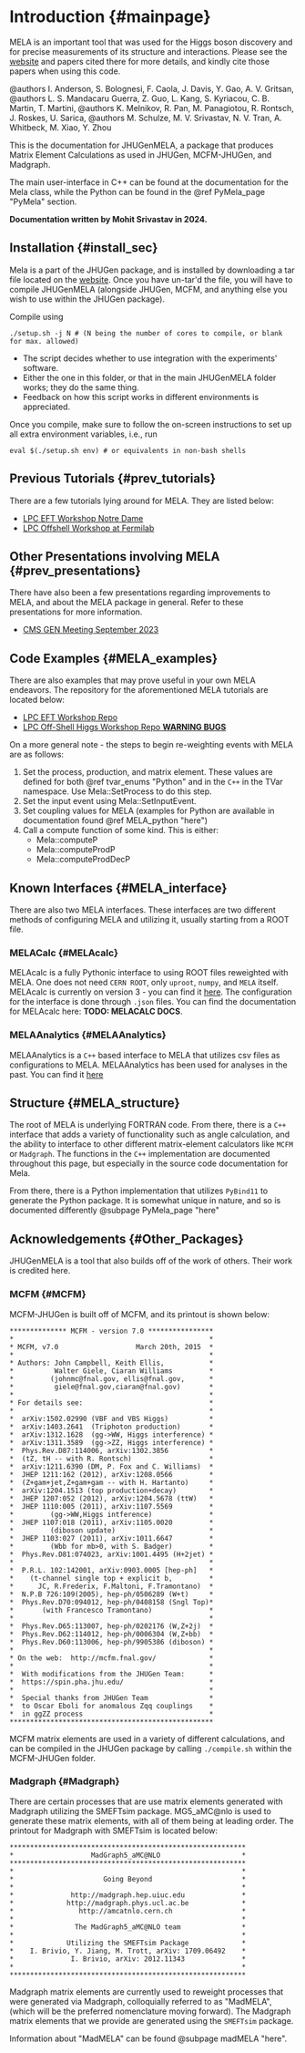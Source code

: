 # Introduction {#mainpage}

MELA is an important tool that was used for the Higgs boson discovery and for precise measurements of its structure and interactions. Please see the [website](https://spin.pha.jhu.edu/) and papers cited there for more details, and kindly cite those papers when using this code.

@authors I. Anderson, S. Bolognesi, F. Caola, J. Davis, Y. Gao, A. V. Gritsan,
@authors L. S. Mandacaru Guerra, Z. Guo, L. Kang, S. Kyriacou, C. B. Martin, T. Martini,
@authors K. Melnikov, R. Pan, M. Panagiotou, R. Rontsch, J. Roskes, U. Sarica,
@authors M. Schulze, M. V. Srivastav, N. V. Tran, A. Whitbeck, M. Xiao, Y. Zhou

This is the documentation for JHUGenMELA, a package that produces Matrix Element Calculations as used in JHUGen, MCFM-JHUGen, and Madgraph.

The main user-interface in C++ can be found at the documentation for the Mela class,
 while the Python can be found in the @ref PyMela_page "PyMela" section.

**Documentation written by Mohit Srivastav in 2024.**

## Installation {#install_sec}

Mela is a part of the JHUGen package, and is installed by downloading a tar file located on the [website](https://spin.pha.jhu.edu/). Once you have un-tar'd the file, you will have to compile JHUGenMELA (alongside JHUGen, MCFM, and anything else you wish to use within the JHUGen package).

Compile using

```{.sh}
./setup.sh -j N # (N being the number of cores to compile, or blank for max. allowed)
```

* The script decides whether to use integration with the experiments' software.
* Either the one in this folder, or that in the main JHUGenMELA folder works; they do the same thing.
* Feedback on how this script works in different environments is appreciated.

Once you compile, make sure to follow the on-screen instructions to set up all extra environment variables, i.e., run

```{.sh}
eval $(./setup.sh env) # or equivalents in non-bash shells
```

## Previous Tutorials {#prev_tutorials}

There are a few tutorials lying around for MELA. They are listed below:

* [LPC EFT Workshop Notre Dame](https://indico.cern.ch/event/1378665/timetable/?view=standard#30-mela-tools)
* [LPC Offshell Workshop at Fermilab](https://indico.cern.ch/event/1375252/timetable/#8-mc-generators-2-mela-tools)

## Other Presentations involving MELA {#prev_presentations}

There have also been a few presentations regarding improvements to MELA,
and about the MELA package in general. Refer to these presentations
for more information.

* [CMS GEN Meeting September 2023](https://indico.cern.ch/event/1316531/#42-new-features-in-the-jhugen)

## Code Examples {#MELA_examples}

There are also examples that may prove useful in your own MELA endeavors.
The repository for the aforementioned MELA tutorials are located below:

* [LPC EFT Workshop Repo](https://github.com/MohitS704/EFT-Workshop-JHUGenMELA-tutorial/blob/main/)
* [LPC Off-Shell Higgs Workshop Repo **WARNING BUGS**](https://github.com/Offshell-Workshop-LPC/JHUGen-MELA-tutorial)

On a more general note - the steps to begin re-weighting events with MELA are as follows:

1. Set the process, production, and matrix element. These values are defined
for both @ref tvar_enums "Python" and in the `C++` in the TVar namespace.
Use Mela::SetProcess to do this step.
1. Set the input event using Mela::SetInputEvent.
2. Set coupling values for MELA (examples for Python are available
in documentation found @ref MELA_python "here")
1. Call a compute function of some kind. This is either:
    * Mela::computeP
    * Mela::computeProdP
    * Mela::computeProdDecP

## Known Interfaces {#MELA_interface}

There are also two MELA interfaces.
These interfaces are two different methods of configuring MELA
and utilizing it, usually starting from a ROOT file.

### MELACalc {#MELAcalc}

MELAcalc is a fully Pythonic interface to using ROOT files
reweighted with MELA. One does not need `CERN ROOT`, only
`uproot`, `numpy`, and `MELA` itself.
MELAcalc is currently on version 3 - you can find it
[here](https://github.com/hexutils/MELAcalc/blob/main/).
The configuration for the interface is done through `.json` files.
You can find the documentation for MELAcalc here: **TODO: MELACALC DOCS**.

### MELAAnalytics {#MELAAnalytics}

MELAAnalytics is a `C++` based interface to MELA that utilizes
csv files as configurations to MELA. MELAAnalytics has
been used for analyses in the past. You can find it
[here](https://github.com/MELALabs/MelaAnalytics/)

## Structure {#MELA_structure}

The root of MELA is underlying FORTRAN code. From there, there is a
`C++` interface that adds a variety of functionality such as
angle calculation, and the ability to interface to other
different matrix-element calculators like `MCFM` or `Madgraph`. The
functions in the `C++` implementation are documented throughout
this page, but especially in the source code documentation for Mela.

From there, there is a Python implementation that utilizes `PyBind11`
to generate the Python package. It is somewhat unique in nature,
and so is documented differently @subpage PyMela_page "here"

## Acknowledgements {#Other_Packages}

JHUGenMELA is a tool that also builds off of the work of others.
Their work is credited here.

### MCFM {#MCFM}

MCFM-JHUGen is built off of MCFM, and its printout is shown below:

```text
************** MCFM - version 7.0 ****************
*                                                *
* MCFM, v7.0                   March 20th, 2015  *
*                                                *
* Authors: John Campbell, Keith Ellis,           *
*          Walter Giele, Ciaran Williams         *
*         (johnmc@fnal.gov, ellis@fnal.gov,      *
*          giele@fnal.gov,ciaran@fnal.gov)       *
*                                                *
* For details see:                               *
*                                                *
*  arXiv:1502.02990 (VBF and VBS Higgs)          *
*  arXiv:1403.2641  (Triphoton production)       *
*  arXiv:1312.1628  (gg->WW, Higgs interference) *
*  arXiv:1311.3589  (gg->ZZ, Higgs interference) *
*  Phys.Rev.D87:114006, arXiv:1302.3856          *
*  (tZ, tH -- with R. Rontsch)                   *
*  arXiv:1211.6390 (DM, P. Fox and C. Williams)  *
*  JHEP 1211:162 (2012), arXiv:1208.0566         *
*  (Z+gam+jet,Z+gam+gam -- with H. Hartanto)     *
*  arXiv:1204.1513 (top production+decay)        *
*  JHEP 1207:052 (2012), arXiv:1204.5678 (ttW)   *
*  JHEP 1110:005 (2011), arXiv:1107.5569         *
*         (gg->WW,Higgs intference)              *
*  JHEP 1107:018 (2011), arXiv:1105.0020         *
*         (diboson update)                       *
*  JHEP 1103:027 (2011), arXiv:1011.6647         *
*         (Wbb for mb>0, with S. Badger)         *
*  Phys.Rev.D81:074023, arXiv:1001.4495 (H+2jet) *
*                                                *
*  P.R.L. 102:142001, arXiv:0903.0005 [hep-ph]   *
*    (t-channel single top + explicit b,         *
*      JC, R.Frederix, F.Maltoni, F.Tramontano)  *
*  N.P.B 726:109(2005), hep-ph/0506289 (W+t)     *
*  Phys.Rev.D70:094012, hep-ph/0408158 (Sngl Top)*
*       (with Francesco Tramontano)              *
*                                                *
*  Phys.Rev.D65:113007, hep-ph/0202176 (W,Z+2j)  *
*  Phys.Rev.D62:114012, hep-ph/0006304 (W,Z+bb)  *
*  Phys.Rev.D60:113006, hep-ph/9905386 (diboson) *
*                                                *
* On the web:  http://mcfm.fnal.gov/             *
*                                                *
*  With modifications from the JHUGen Team:      *
*  https://spin.pha.jhu.edu/                     *
*                                                *
*  Special thanks from JHUGen Team               *
*  to Oscar Eboli for anomalous Zqq couplings    *
*  in ggZZ process                               *
**************************************************
```

MCFM matrix elements are used in a variety of different calculations, and can be compiled in the JHUGen package by calling `./compile.sh` within the MCFM-JHUGen folder.

### Madgraph {#Madgraph}

There are certain processes that are use matrix elements generated with Madgraph utilizing the SMEFTsim package. MG5_aMC@nlo is used to generate these matrix elements, with all of them being at leading order. The printout for Madgraph with SMEFTsim is located below:

```text
**********************************************************
*                   MadGraph5_aMC@NLO                    *
**********************************************************
*                                                        *
*                      Going Beyond                      *
*                                                        *
*              http://madgraph.hep.uiuc.edu              *
*             http://madgraph.phys.ucl.ac.be             *
*                http://amcatnlo.cern.ch                 *
*                                                        *
*               The MadGraph5_aMC@NLO team               *
*                                                        *
*             Utilizing the SMEFTsim Package             *
*    I. Brivio, Y. Jiang, M. Trott, arXiv: 1709.06492    *
*              I. Brivio, arXiv: 2012.11343              *
*                                                        *
**********************************************************
```

Madgraph matrix elements are currently used to reweight processes
that were generated via Madgraph, colloquially
referred to as "MadMELA", (which
will be the preferred nomenclature moving 
forward). The Madgraph matrix elements
that we provide are generated using the `SMEFTsim` package.

Information about "MadMELA" can be found @subpage madMELA "here".